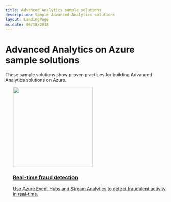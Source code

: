 ```yaml
---
title: Advanced Analytics sample solutions
description: Sample Advanced Analytics solutions
layout: LandingPage
ms.date: 06/18/2018
---
```

# Advanced Analytics on Azure sample solutions

These sample solutions show proven practices for building Advanced Analytics solutions on Azure.

<ul class="panelContent">
<li style="display: flex; flex-direction: column;">
    <a href="./intelligent-apps-image-processing.md" style="display: flex; flex-direction: column; flex: 1 0 auto;">
        <div class="cardSize" style="flex: 1 0 auto; display: flex;">
            <div class="cardPadding" style="display: flex;">
                <div class="card">
                    <div class="cardImageOuter">
                        <div class="cardImage">
                            <img src="./media/computer-vision.svg" height="250px" />
                        </div>
                    </div>
                    <div class="cardText">
                        <h3>Real-time fraud detection</h3>
                        <p>Use Azure Event Hubs and Stream Analytics to detect fraudulent activity in real-time.</p>
                    </div>
                </div>
            </div>
        </div>
    </a>
</li>
</ul>
